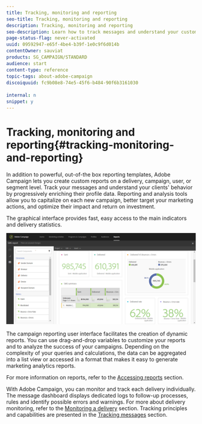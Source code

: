 ```yaml
---
title: Tracking, monitoring and reporting
seo-title: Tracking, monitoring and reporting
description: Tracking, monitoring and reporting
seo-description: Learn how to track messages and understand your customers' behavior by enriching their profile data. With Adobe Campaign, use reporting and analysis tools to capitalize on each new campaign.
page-status-flag: never-activated
uuid: 09592947-e65f-4be4-b39f-1e0c9f6d014b
contentOwner: sauviat
products: SG_CAMPAIGN/STANDARD
audience: start
content-type: reference
topic-tags: about-adobe-campaign
discoiquuid: fc9b08e8-74e5-45f6-b484-90f6b3161030

internal: n
snippet: y
---
```


# Tracking, monitoring and reporting{#tracking-monitoring-and-reporting}

In addition to powerful, out-of-the box reporting templates, Adobe Campaign lets you create custom reports on a delivery, campaign, user, or segment level. Track your messages and understand your clients' behavior by progressively enriching their profile data. Reporting and analysis tools allow you to capitalize on each new campaign, better target your marketing actions, and optimize their impact and return on investment.

The graphical interface provides fast, easy access to the main indicators and delivery statistics.

![](assets/dynamic_report_intro.png)

The campaign reporting user interface facilitates the creation of dynamic reports. You can use drag-and-drop variables to customize your reports and to analyze the success of your campaigns. Depending on the complexity of your queries and calculations, the data can be aggregated into a list view or accessed in a format that makes it easy to generate marketing analytics reports.

For more information on reports, refer to the [Accessing reports](../../reporting/using/about-dynamic-reports.md) section.

With Adobe Campaign, you can monitor and track each delivery individually. The message dashboard displays dedicated logs to follow-up processes, rules and identify possible errors and warnings. For more about delivery monitoring, refer to the [Monitoring a delivery](../../sending/using/monitoring-a-delivery.md) section. Tracking principles and capabilities are presented in the [Tracking messages](../../sending/using/tracking-messages.md) section.
